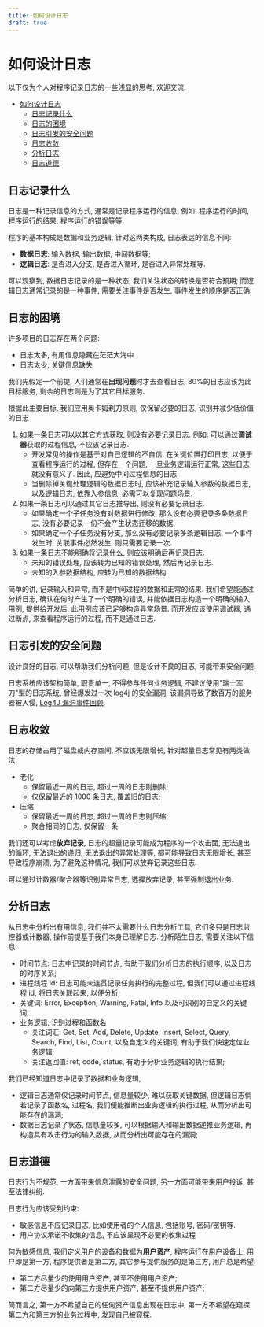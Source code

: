 ```yaml
---
title: 如何设计日志
draft: true
---
```


# 如何设计日志

以下仅为个人对程序记录日志的一些浅显的思考, 欢迎交流.


<!-- @import "[TOC]" {cmd="toc" depthFrom=1 depthTo=6 orderedList=false} -->

<!-- code_chunk_output -->

- [如何设计日志](#如何设计日志)
  - [日志记录什么](#日志记录什么)
  - [日志的困境](#日志的困境)
  - [日志引发的安全问题](#日志引发的安全问题)
  - [日志收敛](#日志收敛)
  - [分析日志](#分析日志)
  - [日志道德](#日志道德)

<!-- /code_chunk_output -->


## 日志记录什么

日志是一种记录信息的方式, 通常是记录程序运行的信息, 例如: 程序运行的时间, 程序运行的结果, 程序运行的错误等等.

程序的基本构成是数据和业务逻辑, 针对这两类构成, 日志表达的信息不同:

- **数据日志**: 输入数据, 输出数据, 中间数据等;
- **逻辑日志**: 是否进入分支, 是否进入循环, 是否进入异常处理等.

可以观察到, 数据日志记录的是一种状态, 我们关注状态的转换是否符合预期;
而逻辑日志通常记录的是一种事件, 需要关注事件是否发生, 事件发生的顺序是否正确.

## 日志的困境

许多项目的日志存在两个问题:

- 日志太多, 有用信息隐藏在茫茫大海中
- 日志太少, 关键信息缺失

我们先假定一个前提, 人们通常在**出现问题**时才去查看日志, 80%的日志应该为此目标服务, 剩余的日志则是为了其它目标服务.

根据此主要目标, 我们应用奥卡姆剃刀原则, 仅保留必要的日志, 识别并减少低价值的日志.

1. 如果一条日志可以以其它方式获取, 则没有必要记录日志. 例如: 可以通过**调试器**获取的过程信息, 不应该记录日志.
   - 开发常见的操作是基于对自己逻辑的不自信, 在关键位置打印日志, 以便于查看程序运行的过程, 但存在一个问题, 一旦业务逻辑运行正常, 这些日志就没有意义了. 因此, 应避免中间过程信息的日志.
   - 当删除掉关键处理逻辑的数据日志时, 应该补充记录输入参数的数据日志, 以及逻辑日志, 依靠入参信息, 必需可以复现问题场景.
1. 如果一条日志可以通过其它日志推导出, 则没有必要记录日志.
   - 如果确定一个子任务没有对数据进行修改, 那么没有必要记录多条数据日志, 没有必要记录一份不会产生状态迁移的数据.
   - 如果确定一个子任务没有分支, 那么没有必要记录多条逻辑日志, 一个事件发生时, 关联事件必然发生, 则只需要记录一次.
1. 如果一条日志不能明确将记录什么, 则应该明确后再记录日志.
   - 未知的错误处理, 应该转为已知的错误处理, 然后再记录日志.
   - 未知的入参数据结构, 应转为已知的数据结构

简单的讲, 记录输入和异常, 而不是中间过程的数据和正常的结果. 我们希望能通过分析日志, 确认在何时产生了一个明确的错误, 并能依据日志构造一个明确的输入用例, 提供给开发后, 此用例应该已足够构造异常场景. 而开发应该使用调试器, 通过断点, 来查看程序运行的过程, 而不是通过日志.

## 日志引发的安全问题

设计良好的日志, 可以帮助我们分析问题, 但是设计不良的日志, 可能带来安全问题.

日志系统应该架构简单, 职责单一, 不得参与任何业务逻辑, 不建议使用"瑞士军刀"型的日志系统, 曾经爆发过一次 log4j 的安全漏洞, 该漏洞导致了数百万的服务器被入侵, [Log4J 漏洞事件回顾](https://www.orangecyberdefense.com/cn/insights/analysis/log4j-vulnerability-review).

## 日志收敛

日志的存储占用了磁盘或内存空间, 不应该无限增长, 针对超量日志常见有两类做法:

- 老化
  - 保留最近一周的日志, 超过一周的日志则删除;
  - 仅保留最近的 1000 条日志, 覆盖旧的日志;
- 压缩
  - 保留最近一周的日志, 超过一周的日志则压缩;
  - 聚合相同的日志, 仅保留一条.

我们还可以考虑**放弃记录**, 日志的超量记录可能成为程序的一个攻击面, 无法退出的循环, 无法退出的递归, 无法退出的异常处理等, 都可能导致日志无限增长, 甚至导致程序崩溃, 为了避免这种情况, 我们可以放弃记录这些日志.

可以通过计数器/聚合器等识别异常日志, 选择放弃记录, 甚至强制退出业务.

## 分析日志

从日志中分析出有用信息, 我们并不太需要什么日志分析工具, 它们多只是日志监控器或计数器, 操作前提基于我们本身已理解日志.
分析陌生日志, 需要关注以下信息:

- 时间节点: 日志中记录的时间节点, 有助于我们分析日志的执行顺序, 以及日志的时序关系;
- 进程线程 id: 日志可能未连贯记录任务执行的完整过程, 但我们可以通过进程线程 id, 将日志关联起来, 以便分析;
- 关键词: Error, Exception, Warning, Fatal, Info 以及可识别的自定义的关键词;
- 业务逻辑, 识别过程和函数名
  - 关注词汇: Get, Set, Add, Delete, Update, Insert, Select, Query, Search, Find, List, Count, 以及自定义的关键词, 有助于我们快速定位业务逻辑;
  - 关注返回值: ret, code, status, 有助于分析业务逻辑的执行结果;

我们已经知道日志中记录了数据和业务逻辑,

- 逻辑日志通常仅记录时间节点, 信息量较少, 难以获取关键数据, 但逻辑日志倘若记录了函数名, 过程名, 我们便能推断出业务逻辑的执行过程, 从而分析出可能存在的漏洞;
- 数据日志记录了状态, 信息量较多, 可以根据输入和输出数据逆推业务逻辑, 再构造具有攻击行为的输入数据, 从而分析出可能存在的漏洞;

## 日志道德

日志行为不规范, 一方面带来信息泄露的安全问题, 另一方面可能带来用户投诉, 甚至法律纠纷.

日志行为应该受到约束:

- 敏感信息不应记录日志, 比如使用者的个人信息, 包括账号, 密码/密钥等.
- 用户协议承诺不收集的信息, 不应该呈现不必要的收集过程

何为敏感信息, 我们定义用户的设备和数据为**用户资产**, 程序运行在用户设备上, 用户即是第一方, 程序提供者是第二方, 其它参与提供服务的是第三方, 用户总是希望:

- 第二方尽量少的使用用户资产, 甚至不使用用户资产;
- 第二方尽量少的向第三方提供用户资产, 甚至不提供用户资产;

简而言之, 第一方不希望自己的任何资产信息出现在日志中, 第一方不希望在窥探第二方和第三方的业务过程中, 发现自己被窥探.
